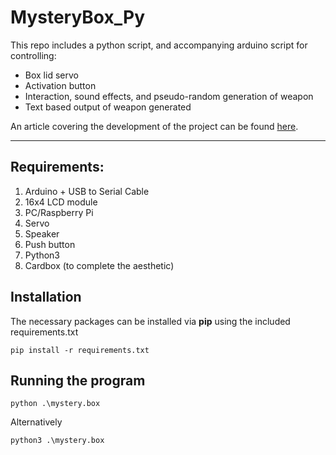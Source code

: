 # MysteryBox_Py

 This repo includes a python script, and accompanying arduino script for controlling:
 
 - Box lid servo
 - Activation button
 - Interaction, sound effects, and pseudo-random generation of weapon 
 - Text based output of weapon generated

 An article covering the development of the project can be found [here](https://www.kierantbrawley.com/projects/mysteryboxpy).
 
 ---
## Requirements:

1. Arduino + USB to Serial Cable
1. 16x4 LCD module
1. PC/Raspberry Pi
1. Servo
1. Speaker
1. Push button 
1. Python3
1. Cardbox (to complete the aesthetic)

## Installation
The necessary packages can be installed via **pip** using the included requirements.txt
```
pip install -r requirements.txt
````
## Running the program

```
python .\mystery.box
```
Alternatively

```
python3 .\mystery.box
```